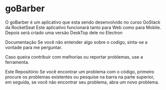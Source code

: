 # goBarber

O goBarber é um aplicativo que esta sendo desenvolvido no curso GoStack da RocketSeat
Este aplicativo funcionará tanto para Web como para Mobile.
Depois será criado uma versão DeskTop dele no Electron

Documentação
Se você não entender algo sobre o codigo, sinta-se a vontade para me perguntar.

Caso queira contribuir com melhorias ou reportar problemas, use a ferramenta.

Este Repositório
Se você encontrar um problema com o código, primeiro procure os problemas existentes ou pesquise na barra na parte superior, 
em seguida, se você não encontrar seu problema, abra um novo problema.
